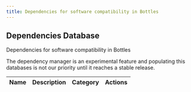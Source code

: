 ```yaml
---
title: Dependencies for software compatibility in Bottles
---
```


<section class="heading">
	<div class="container large">
		<h1>Dependencies Database</h1>
		<p>Dependencies for software compatibility in Bottles</p>
		<div class="warning">
			<p>The dependency manager is an experimental feature and populating this
				databases is not our priority until it reaches a stable release.</p>
		</div>
	</div>
</section>

<section class="page">
	<div class="container large">
		<table>
			<thead>
				<tr>
					<th>Name</th>
					<th>Description</th>
					<th>Category</th>
					<th>Actions</th>
				</tr>
			</thead>
			<tbody id="dependencies">
			</tbody>
		</table>
	</div>
</section>

<script>
	var table = document.getElementById("dependencies");
	document.addEventListener("DOMContentLoaded", function () {
		fetch('https://raw.githubusercontent.com/bottlesdevs/dependencies/main/index.json')
			.then(res => res.json())
			.then((data) => {
				console.info("Dependencies database index found.");
				for (var item in data) {
					dependency = data[item];

					var row = table.insertRow(-1);
					var name = row.insertCell(0);
					var description = row.insertCell(1);
					var category = row.insertCell(2);
					var actions = row.insertCell(3);

					name.innerHTML = `<b>${item}</b>`;
					description.innerHTML = dependency["Description"];
					category.innerHTML = `<span class="tag tag-${dependency["Category"]}">${dependency["Category"]}</span>`;
					actions.innerHTML = `\
						<a href='https://github.com/bottlesdevs/dependencies/blob/main/${dependency["Category"]}/${item}.json'>Details</a> | \
						<a href='https://github.com/bottlesdevs/dependencies/issues/new/choose'>Report problem</a>`;
				}
			})
			.catch(err => {
				console.error("Failed to fetch Dependencies database index!");
				throw err
			});
	});
</script>